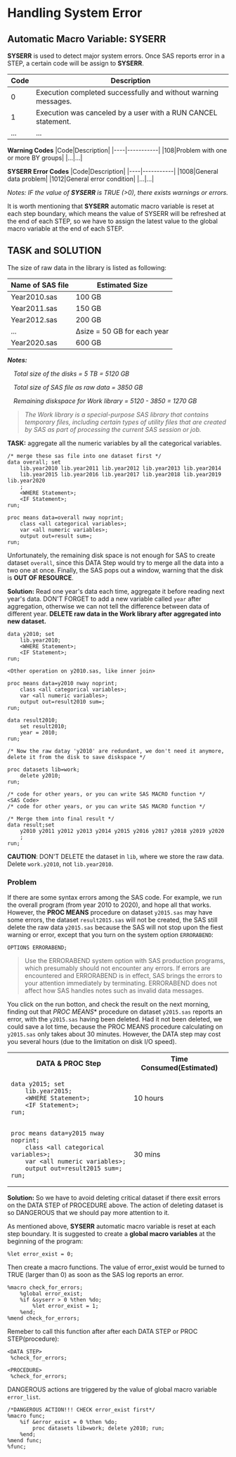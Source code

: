# Handling System Error

## Automatic Macro Variable: SYSERR
**SYSERR** is used to detect major system errors. Once SAS reports error in a STEP, a certain code will be assign to **SYSERR**.

|Code|Description|
|----|-----------|
|0|Execution completed successfully and without warning messages.|
|1|Execution was canceled by a user with a RUN CANCEL statement.|
|...|...|

**Warning Codes**
|Code|Description|
|----|-----------|
|108|Problem with one or more BY groups|
|...|...|

**SYSERR Error Codes**
|Code|Description|
|----|-----------|
|1008|General data problem|
|1012|General error condition|
|...|...|

_Notes: IF the value of **SYSERR** is TRUE (>0), there exists warnings or errors._

It is worth mentioning that **SYSERR** automatic macro variable is reset at each step boundary, which means the value of SYSERR will be refreshed at the end of each STEP, so we have to assign the latest value to the global macro variable at the end of each STEP.

## TASK and SOLUTION
The size of raw data in the library is listed as following:

|Name of SAS file|Estimated Size|
|-----------------------------|--------------|
|Year2010.sas|100 GB|
|Year2011.sas|150 GB|
|Year2012.sas|200 GB|
|...|Δsize = 50 GB for each year|
|Year2020.sas|600 GB|

_**Notes:**_


*&ensp;&ensp;Total size of the disks = 5 TB = 5120 GB*


*&ensp;&ensp;Total size of SAS file as raw data = 3850 GB*


*&ensp;&ensp;Remaining diskspace for Work library = 5120 - 3850 = 1270 GB*


>*The Work library is a special-purpose SAS library that contains temporary files, including certain types of utility files that are created by SAS as part of processing the current SAS session or job.*

**TASK:** aggregate all the numeric variables by all the categorical variables.
```sas
/* merge these sas file into one dataset first */
data overall; set
    lib.year2010 lib.year2011 lib.year2012 lib.year2013 lib.year2014
    lib.year2015 lib.year2016 lib.year2017 lib.year2018 lib.year2019 lib.year2020
    ;
    <WHERE Statement>;
    <IF Statement>;
run;

proc means data=overall nway noprint;
    class <all categorical variables>;
    var <all numeric variables>;
    output out=result sum=;
run;
```
Unfortunately, the remaining disk space is not enough for SAS to create dataset `overall`, since this DATA Step would try to merge all the data into a two one at once. Finally, the SAS pops out a window, warning that the disk is **OUT OF RESOURCE**.

**Solution:** Read one year's data each time, aggregate it before reading next year's data. DON'T FORGET to add a new variable called `year` after aggregation, otherwise we can not tell the difference between data of different year. **DELETE raw data in the Work library after aggregated into new dataset.**
```sas
data y2010; set
    lib.year2010;
    <WHERE Statement>;
    <IF Statement>;
run;

<Other operation on y2010.sas, like inner join>

proc means data=y2010 nway noprint;
    class <all categorical variables>;
    var <all numeric variables>;
    output out=result2010 sum=;
run;

data result2010;
    set result2010;
    year = 2010;
run;

/* Now the raw datay 'y2010' are redundant, we don't need it anymore, delete it from the disk to save diskspace */

proc datasets lib=work;
    delete y2010;
run;

/* code for other years, or you can write SAS MACRO function */
<SAS Code>
/* code for other years, or you can write SAS MACRO function */

/* Merge them into final result */
data result;set
    y2010 y2011 y2012 y2013 y2014 y2015 y2016 y2017 y2018 y2019 y2020
    ;
run;
```
**CAUTION**: DON'T DELETE the dataset in `lib`, where we store the raw data. Delete `work.y2010`, not `lib.year2010`.

### Problem
If there are some syntax errors among the SAS code. For example, we run the overall program (from year 2010 to 2020), and hope all that works. However, the **PROC MEANS** procedure on dataset `y2015.sas` may have some errors, the dataset `result2015.sas` will not be created, the SAS still delete the raw data `y2015.sas` because the SAS will not stop upon the fiest warning or error, except that you turn on the system option `ERRORABEND`:
```sas
OPTIONS ERRORABEND;
```
>Use the ERRORABEND system option with SAS production programs, which presumably should not encounter any errors. If errors are encountered and ERRORABEND is in effect, SAS brings the errors to your attention immediately by terminating. ERRORABEND does not affect how SAS handles notes such as invalid data messages.

You click on the run botton, and check the result on the next morning, finding out that *PROC MEANS** procedure on dataset `y2015.sas` reports an error, with the `y2015.sas` having been deleted. Had it not been deleted, we could save a lot time, because the PROC MEANS procedure calculating on `y2015.sas` only takes about 30 minutes. However, the DATA step may cost you several hours (due to the limitation on disk I/O speed).
<table>
<tr><th>DATA & PROC Step</th><th>Time Consumed(Estimated)</th></tr>
<tr>
<td>

```sas
data y2015; set
    lib.year2015;
    <WHERE Statement>;
    <IF Statement>;
run;
```

</td><td>10 hours</td>
</tr>
<tr>
<td>

```sas
proc means data=y2015 nway noprint;
    class <all categorical variables>;
    var <all numeric variables>;
    output out=result2015 sum=;
run;
```

</td><td>30 mins</td>
</tr>
</table>

**Solution:** So we have to avoid deleting critical dataset if there exsit errors on the DATA STEP of PROCEDURE above. The action of deleting dataset is so DANGEROUS that we should pay more attention to it.

As mentioned above, **SYSERR** automatic macro variable is reset at each step boundary. It is suggested to create a **global macro variables** at the beginning of the program:
```sas
%let error_exist = 0;
```

Then create a macro functions. The value of error_exist would be turned to TRUE (larger than 0) as soon as the SAS log reports an error.
```sas
%macro check_for_errors;
    %global error_exist;
    %if &syserr > 0 %then %do;
        %let error_exist = 1;
    %end;
%mend check_for_errors;
```

Remeber to call this function after after each DATA STEP or PROC STEP(procedure):
```sas
<DATA STEP>
 %check_for_errors;

<PROCEDURE>
 %check_for_errors;
```

DANGEROUS actions are triggered by the value of global macro variable `error_list`.
```sas
/*DANGEROUS ACTION!!! CHECK error_exist first*/
%macro func;
    %if &error_exist = 0 %then %do;
        proc datasets lib=work; delete y2010; run;
    %end;
%mend func;
%func; 
```

